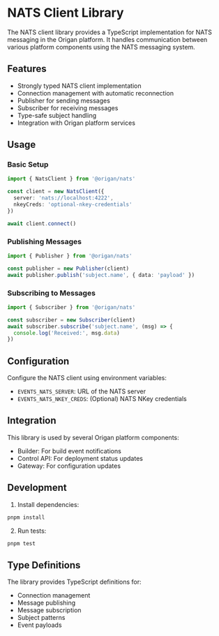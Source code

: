 # NATS Client Library

The NATS client library provides a TypeScript implementation for NATS messaging in the Origan platform. It handles communication between various platform components using the NATS messaging system.

## Features

- Strongly typed NATS client implementation
- Connection management with automatic reconnection
- Publisher for sending messages
- Subscriber for receiving messages
- Type-safe subject handling
- Integration with Origan platform services

## Usage

### Basic Setup

```typescript
import { NatsClient } from '@origan/nats'

const client = new NatsClient({
  server: 'nats://localhost:4222',
  nkeyCreds: 'optional-nkey-credentials'
})

await client.connect()
```

### Publishing Messages

```typescript
import { Publisher } from '@origan/nats'

const publisher = new Publisher(client)
await publisher.publish('subject.name', { data: 'payload' })
```

### Subscribing to Messages

```typescript
import { Subscriber } from '@origan/nats'

const subscriber = new Subscriber(client)
await subscriber.subscribe('subject.name', (msg) => {
  console.log('Received:', msg.data)
})
```

## Configuration

Configure the NATS client using environment variables:

- `EVENTS_NATS_SERVER`: URL of the NATS server
- `EVENTS_NATS_NKEY_CREDS`: (Optional) NATS NKey credentials

## Integration

This library is used by several Origan platform components:

- Builder: For build event notifications
- Control API: For deployment status updates
- Gateway: For configuration updates

## Development

1. Install dependencies:
```bash
pnpm install
```

2. Run tests:
```bash
pnpm test
```

## Type Definitions

The library provides TypeScript definitions for:
- Connection management
- Message publishing
- Message subscription
- Subject patterns
- Event payloads
